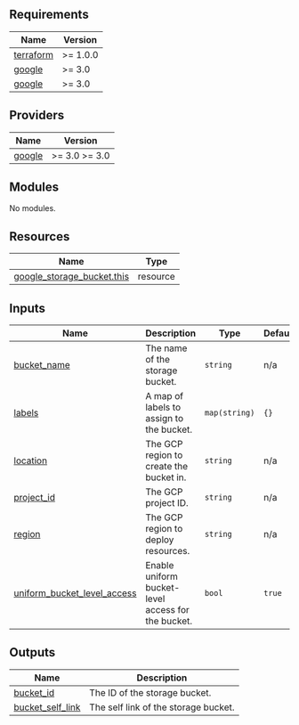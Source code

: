 ## Requirements

| Name | Version |
|------|---------|
| <a name="requirement_terraform"></a> [terraform](#requirement\_terraform) | >= 1.0.0 |
| <a name="requirement_google"></a> [google](#requirement\_google) | >= 3.0 |
| <a name="requirement_google"></a> [google](#requirement\_google) | >= 3.0 |

## Providers

| Name | Version |
|------|---------|
| <a name="provider_google"></a> [google](#provider\_google) | >= 3.0 >= 3.0 |

## Modules

No modules.

## Resources

| Name | Type |
|------|------|
| [google_storage_bucket.this](https://registry.terraform.io/providers/hashicorp/google/latest/docs/resources/storage_bucket) | resource |

## Inputs

| Name | Description | Type | Default | Required |
|------|-------------|------|---------|:--------:|
| <a name="input_bucket_name"></a> [bucket\_name](#input\_bucket\_name) | The name of the storage bucket. | `string` | n/a | yes |
| <a name="input_labels"></a> [labels](#input\_labels) | A map of labels to assign to the bucket. | `map(string)` | `{}` | no |
| <a name="input_location"></a> [location](#input\_location) | The GCP region to create the bucket in. | `string` | n/a | yes |
| <a name="input_project_id"></a> [project\_id](#input\_project\_id) | The GCP project ID. | `string` | n/a | yes |
| <a name="input_region"></a> [region](#input\_region) | The GCP region to deploy resources. | `string` | n/a | yes |
| <a name="input_uniform_bucket_level_access"></a> [uniform\_bucket\_level\_access](#input\_uniform\_bucket\_level\_access) | Enable uniform bucket-level access for the bucket. | `bool` | `true` | no |

## Outputs

| Name | Description |
|------|-------------|
| <a name="output_bucket_id"></a> [bucket\_id](#output\_bucket\_id) | The ID of the storage bucket. |
| <a name="output_bucket_self_link"></a> [bucket\_self\_link](#output\_bucket\_self\_link) | The self link of the storage bucket. |
